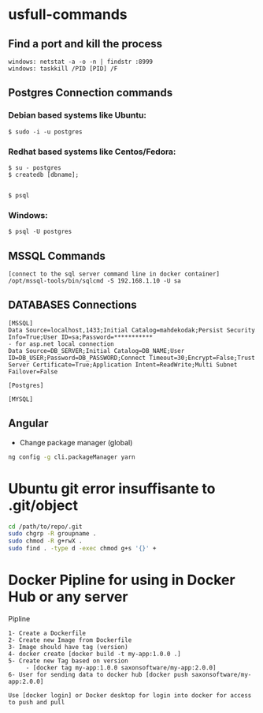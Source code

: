 # usfull-commands

## Find a port and kill the process
```
windows: netstat -a -o -n | findstr :8999
windows: taskkill /PID [PID] /F
```

## Postgres Connection commands

### Debian based systems like Ubuntu:

```$ sudo -i -u postgres```

### Redhat based systems like Centos/Fedora:

```
$ su - postgres
$ createdb [dbname];


$ psql
```

### Windows:

```
$ psql -U postgres
```


## MSSQL Commands

```
[connect to the sql server command line in docker container]
/opt/mssql-tools/bin/sqlcmd -S 192.168.1.10 -U sa
```


## DATABASES Connections

```
[MSSQL]
Data Source=localhost,1433;Initial Catalog=mahdekodak;Persist Security Info=True;User ID=sa;Password=***********
- for asp.net local connection
Data Source=DB_SERVER;Initial Catalog=DB_NAME;User ID=DB_USER;Password=DB_PASSWORD;Connect Timeout=30;Encrypt=False;Trust Server Certificate=True;Application Intent=ReadWrite;Multi Subnet Failover=False

[Postgres]

[MYSQL]

```

## Angular

- Change package manager (global)

```bash
ng config -g cli.packageManager yarn
```

# Ubuntu git error insuffisante to .git/object
```bash
cd /path/to/repo/.git
sudo chgrp -R groupname .
sudo chmod -R g+rwX .
sudo find . -type d -exec chmod g+s '{}' +
```


# Docker Pipline for using in Docker Hub or any server

Pipline
```
1- Create a Dockerfile
2- Create new Image from Dockerfile
3- Image should have tag (version)
4- docker create [docker build -t my-app:1.0.0 .]
5- Create new Tag based on version
     - [docker tag my-app:1.0.0 saxonsoftware/my-app:2.0.0]
6- User for sending data to docker hub [docker push saxonsoftware/my-app:2.0.0]

Use [docker login] or Docker desktop for login into docker for access to push and pull
```
